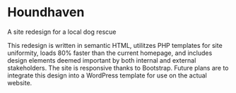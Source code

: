 # Houndhaven
A site redesign for a local dog rescue

This redesign is written in semantic HTML, utilitzes PHP templates for site uniformity, loads 80% faster than the current homepage, and includes design elements deemed important by both internal and external stakeholders.  The site is responsive thanks to Bootstrap.  Future plans are to integrate this design into a WordPress template for use on the actual website.
